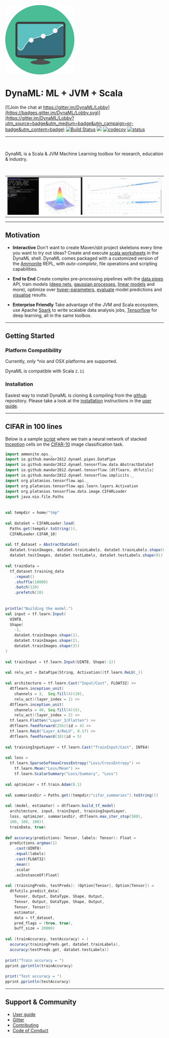 ![3dplot](images/dynaml_logo3_small.png)

# DynaML: ML + JVM + Scala


[![Join the chat at https://gitter.im/DynaML/Lobby](https://badges.gitter.im/DynaML/Lobby.svg)](https://gitter.im/DynaML/Lobby?utm_source=badge&utm_medium=badge&utm_campaign=pr-badge&utm_content=badge) [![Build Status](https://travis-ci.org/transcendent-ai-labs/DynaML.svg?branch=master)](https://travis-ci.org/transcendent-ai-labs/DynaML) [![](https://jitpack.io/v/transcendent-ai-labs/DynaML.svg)](https://jitpack.io/#transcendent-ai-labs/DynaML)
[![codecov](https://codecov.io/gh/transcendent-ai-labs/DynaML/branch/master/graph/badge.svg)](https://codecov.io/gh/transcendent-ai-labs/DynaML)
[![status](http://joss.theoj.org/papers/a561bdd3e960c5b0718c67c3f73c6f3b/status.svg)](http://joss.theoj.org/papers/a561bdd3e960c5b0718c67c3f73c6f3b)

------------------

<br/>

DynaML is a Scala & JVM Machine Learning toolbox for research, education & industry.

<br/>

<table>
    <tr>
        <th> <img src="images/plot3dsmall.jpeg" alt="Plot3d"> </th> 
        <th> <img src="images/plots_small.png" alt="Plot2d"> </th>
    </tr>
</table>


------------------

## Motivation


 - __Interactive__ Don't want to create Maven/sbt project skeletons
 every time you want to try out ideas? Create and execute [scala worksheets](scripts/randomvariables.sc) 
 in the DynaML shell. DynaML comes packaged with a customized version of the [Ammonite](http://ammonite.io) REPL, 
 with *auto-complete*, file operations and scripting capabilities.  
 
 - __End to End__ Create complex pre-processing pipelines with the [data pipes](https://transcendent-ai-labs.github.io/DynaML/pipes/pipes/) API, 
 train models ([deep nets](scripts/cifar.sc), [gaussian processes](https://transcendent-ai-labs.github.io/DynaML/core/core_gp/), 
 [linear models](https://transcendent-ai-labs.github.io/DynaML/core/core_glm/) and more), 
 optimize over [hyper-parameters](https://transcendent-ai-labs.github.io/DynaML/core/core_opt_global/), 
 [evaluate](https://transcendent-ai-labs.github.io/DynaML/core/core_model_evaluation/) model predictions and 
 [visualise](https://transcendent-ai-labs.github.io/DynaML/core/core_graphics/) results.
 
 - __Enterprise Friendly__ Take advantage of the JVM and Scala ecosystem, use Apache [Spark](https://spark.apache.org) 
 to write scalable data analysis jobs, [Tensorflow](http://tensorflow.org) for deep learning, all in the same toolbox.

------------------

## Getting Started

### Platform Compatibility

Currently, only *nix and OSX platforms are supported.

DynaML is compatible with Scala `2.11`

### Installation

Easiest way to install DynaML is cloning & compiling from the [github](/) repository. Please take a look at 
the [installation](https://transcendent-ai-labs.github.io/DynaML/installation/installation/) instructions in the 
[user guide](https://transcendent-ai-labs.github.io/DynaML/).

------------------

## CIFAR in 100 lines

Below is a sample [script](scripts/cifar.sc) where we train a neural network of stacked 
[Inception](https://arxiv.org/pdf/1409.4842.pdf) cells on the [CIFAR-10](https://en.wikipedia.org/wiki/CIFAR-10)
image classification task.

```scala
import ammonite.ops._
import io.github.mandar2812.dynaml.pipes.DataPipe
import io.github.mandar2812.dynaml.tensorflow.data.AbstractDataSet
import io.github.mandar2812.dynaml.tensorflow.{dtflearn, dtfutils}
import io.github.mandar2812.dynaml.tensorflow.implicits._
import org.platanios.tensorflow.api._
import org.platanios.tensorflow.api.learn.layers.Activation
import org.platanios.tensorflow.data.image.CIFARLoader
import java.nio.file.Paths


val tempdir = home/"tmp"

val dataSet = CIFARLoader.load(
  Paths.get(tempdir.toString()), 
  CIFARLoader.CIFAR_10)

val tf_dataset = AbstractDataSet(
  dataSet.trainImages, dataSet.trainLabels, dataSet.trainLabels.shape(0),
  dataSet.testImages, dataSet.testLabels, dataSet.testLabels.shape(0))

val trainData =
  tf_dataset.training_data
    .repeat()
    .shuffle(10000)
    .batch(128)
    .prefetch(10)


println("Building the model.")
val input = tf.learn.Input(
  UINT8, 
  Shape(
    -1, 
    dataSet.trainImages.shape(1), 
    dataSet.trainImages.shape(2), 
    dataSet.trainImages.shape(3))
)

val trainInput = tf.learn.Input(UINT8, Shape(-1))

val relu_act = DataPipe[String, Activation](tf.learn.ReLU(_))

val architecture = tf.learn.Cast("Input/Cast", FLOAT32) >>
  dtflearn.inception_unit(
    channels = 3,  Seq.fill(4)(10), 
    relu_act)(layer_index = 1) >>
  dtflearn.inception_unit(
    channels = 40, Seq.fill(4)(5), 
    relu_act)(layer_index = 2) >>
  tf.learn.Flatten("Layer_3/Flatten") >>
  dtflearn.feedforward(256)(id = 4) >>
  tf.learn.ReLU("Layer_4/ReLU", 0.1f) >>
  dtflearn.feedforward(10)(id = 5)

val trainingInputLayer = tf.learn.Cast("TrainInput/Cast", INT64)

val loss = 
  tf.learn.SparseSoftmaxCrossEntropy("Loss/CrossEntropy") >> 
    tf.learn.Mean("Loss/Mean") >> 
    tf.learn.ScalarSummary("Loss/Summary", "Loss")

val optimizer = tf.train.Adam(0.1)

val summariesDir = Paths.get((tempdir/"cifar_summaries").toString())

val (model, estimator) = dtflearn.build_tf_model(
  architecture, input, trainInput, trainingInputLayer,
  loss, optimizer, summariesDir, dtflearn.max_iter_stop(500),
  100, 100, 100)(
  trainData, true)

def accuracy(predictions: Tensor, labels: Tensor): Float =
  predictions.argmax(1)
    .cast(UINT8)
    .equal(labels)
    .cast(FLOAT32)
    .mean()
    .scalar
    .asInstanceOf[Float]

val (trainingPreds, testPreds): (Option[Tensor], Option[Tensor]) =
  dtfutils.predict_data[
    Tensor, Output, DataType, Shape, Output,
    Tensor, Output, DataType, Shape, Output,
    Tensor, Tensor](
    estimator,
    data = tf_dataset,
    pred_flags = (true, true),
    buff_size = 20000)

val (trainAccuracy, testAccuracy) = (
  accuracy(trainingPreds.get, dataSet.trainLabels),
  accuracy(testPreds.get, dataSet.testLabels))

print("Train accuracy = ")
pprint.pprintln(trainAccuracy)

print("Test accuracy = ")
pprint.pprintln(testAccuracy)
```

------------------


## Support & Community

 - [User guide](https://transcendent-ai-labs.github.io/DynaML/)
 - [Gitter](https://gitter.im/DynaML/Lobby?utm_source=badge&utm_medium=badge&utm_campaign=pr-badge&utm_content=badge)
 - [Contributing](https://github.com/transcendent-ai-labs/DynaML/blob/master/CONTRIBUTING.md)
 - [Code of Conduct](https://github.com/transcendent-ai-labs/DynaML/blob/master/CODE_OF_CONDUCT.md)
